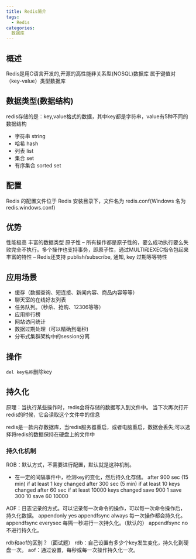 ```yaml
---
title: Redis简介
tags:
  - Redis
categories:
  数据库
---
```


## 概述

Redis是用C语言开发的,开源的高性能非关系型(NOSQL)数据库
属于键值对（key-value）类型数据库

## 数据类型(数据结构)
redis存储的是：key,value格式的数据，其中key都是字符串，value有5种不同的数据结构
  - 字符串 string
  - 哈希 hash
  - 列表 list
  - 集合 set
  - 有序集合 sorted set

## 配置
Redis 的配置文件位于 Redis 安装目录下，文件名为 redis.conf(Windows 名为 redis.windows.conf)

## 优势
性能极高
丰富的数据类型
原子性 – 所有操作都是原子性的，要么成功执行要么失败完全不执行。多个操作也支持事务，即原子性，通过MULTI和EXEC指令包起来
丰富的特性 – Redis还支持 publish/subscribe, 通知, key 过期等等特性

## 应用场景
-	缓存（数据查询、短连接、新闻内容、商品内容等等）
-	聊天室的在线好友列表
-	任务队列。（秒杀、抢购、12306等等）
-	应用排行榜
-	网站访问统计
-	数据过期处理（可以精确到毫秒)
-	分布式集群架构中的session分离

## 操作
`del key名称`删除key


## 持久化
原理：当执行某些操作时，redis会将存储的数据写入到文件中。	当下次再次打开redis的时候，它会读取这个文件中的信息

redis是一款内存数据库，当redis服务器重启，或者电脑重启，数据会丢失;可以选择将redis的数据保持在硬盘上的文件中

### 持久化机制
ROB：默认方式，不需要进行配置，默认就是这种机制。
* 在一定的间隔事件中，检测key的变化，然后持久化存储。
after 900 sec (15 min) if at least 1 key changed
after 300 sec (5 min) if at least 10 keys changed
after 60 sec if at least 10000 keys changed
save 900 1
save 300 10
save 60 10000

AOF：日志记录的方式。可以记录每一次命令的操作，可以每一次命令操作后，		持久化数据。
appendonly yes
appendfsync always	每一次操作都会持久化。
appendfsync everysec 	每隔一秒进行一次持久化。（默认的）
appendfsync no		不进行持久化。

rdb和aof的区别？（面试题）
rdb：自己设置有多少个key发生变化，持久化到硬盘一次。
aof：通过设置，每秒或每一次操作持久化一次。
